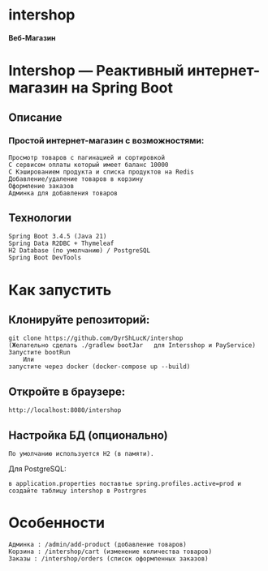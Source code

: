 # intershop
#### Веб-Магазин
#  Intershop — Реактивный интернет-магазин на Spring Boot
##  Описание
### Простой интернет-магазин с возможностями:

    Просмотр товаров с пагинацией и сортировкой
    С сервисом оплаты который имеет баланс 10000
    С Кэшированием продукта и списка продуктов на Redis
    Добавление/удаление товаров в корзину
    Оформление заказов
    Админка для добавления товаров
## Технологии
    Spring Boot 3.4.5 (Java 21)
    Spring Data R2DBC + Thymeleaf
    H2 Database (по умолчанию) / PostgreSQL
    Spring Boot DevTools
# Как запустить
## Клонируйте репозиторий:

    git clone https://github.com/DyrShLucK/intershop
    (Желательно сделать ./gradlew bootJar   для Intersshop и PayService)
    Запустите bootRun
        Или
    запустите через docker (docker-compose up --build)
## Откройте в браузере:
    http://localhost:8080/intershop
##  Настройка БД (опционально)
    По умолчанию используется H2 (в памяти).
Для PostgreSQL:

    в application.properties поставтье spring.profiles.active=prod и создайте таблицу intershop в Postrgres

#  Особенности
    Админка : /admin/add-product (добавление товаров)
    Корзина : /intershop/cart (изменение количества товаров)
    Заказы : /intershop/orders (список оформленных заказов)
